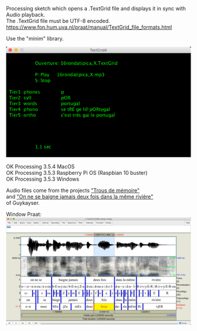 Processing sketch which opens a .TextGrid file and displays it in sync with Audio playback.  
The .TextGrid file must be UTF-8 encoded.  
https://www.fon.hum.uva.nl/praat/manual/TextGrid_file_formats.html

Use the "minim" library.

![Texte alternatif](TextGrid4.png)

OK Processing 3.5.4 MacOS  
OK Processing 3.5.3 Raspberry Pi OS (Raspbian 10 buster)  
OK Processing 3.5.3 Windows  

Audio files come from the projects ["Trous de mémoire"](https://guykayser.autoportrait.com/objetconversationnel/trous-de-memoire)  
and ["On ne se baigne jamais deux fois dans la même rivière"](https://guykayser.autoportrait.com/autoportrait-collec/on-ne-se-baigne-jamais-deux-fois-dans-la-meme-riviere)  
of Guykayser.  

Window Praat:  
![Texte alternatif](data/FenetrePraat.png)
